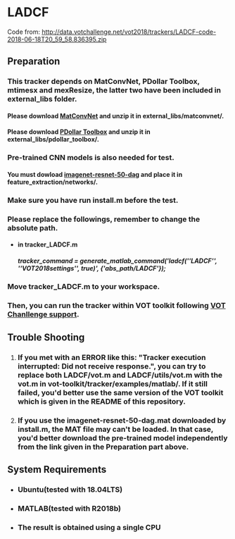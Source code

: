 # LADCF

Code from: http://data.votchallenge.net/vot2018/trackers/LADCF-code-2018-06-18T20_59_58.836395.zip



## Preparation

### This tracker depends on MatConvNet, PDollar Toolbox, mtimesx and mexResize, the latter two have been included in external_libs folder.

#### Please download [MatConvNet](https://codeload.github.com/vlfeat/matconvnet/zip/master) and unzip it in external_libs/matconvnet/.

#### Please download [PDollar Toolbox](https://codeload.github.com/pdollar/toolbox/zip/master) and unzip it in external_libs/pdollar_toolbox/.

### Pre-trained CNN models is also needed for test.

#### You must dowload [imagenet-resnet-50-dag](https://www.vlfeat.org/matconvnet/models/imagenet-resnet-50-dag.mat) and place it in feature_extraction/networks/.

### Make sure you have run install.m before the test.

### Please replace the followings, remember to change the absolute path.

- #### in tracker_LADCF.m

  ##### tracker_command = generate_matlab_command('ladcf(''LADCF'', ''VOT2018settings'', true)', {'abs_path/LADCF'});

### Move tracker_LADCF.m to your workspace.

### Then, you can run the tracker within VOT toolkit following [VOT Chanllenge support](http://www.votchallenge.net/howto/).



## Trouble Shooting

1. ### If you met with an ERROR like this: "Tracker execution interrupted: Did not receive response.", you can try to replace both LADCF/vot.m and LADCF/utils/vot.m with the vot.m in vot-toolkit/tracker/examples/matlab/. If it still failed, you'd better use the same version of the VOT toolkit which is given in the README of this repository.

2. ### If you use the imagenet-resnet-50-dag.mat downloaded by install.m, the MAT file may can't be loaded. In that case, you'd better download the pre-trained model independently from the link given in the Preparation part above.



## System Requirements

- ### Ubuntu(tested with 18.04LTS)

- ### MATLAB(tested with R2018b)

- ### The result is obtained using a single CPU